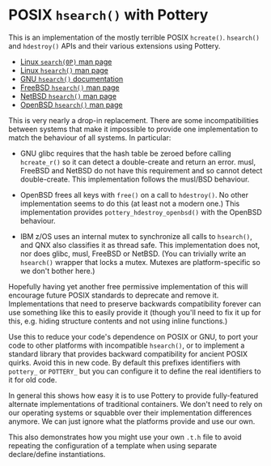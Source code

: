 # POSIX `hsearch()` with Pottery

This is an implementation of the mostly terrible POSIX `hcreate()`. `hsearch()` and `hdestroy()` APIs and their various extensions using Pottery.

- [Linux `search(0P)` man page](https://man7.org/linux/man-pages/man0/search.h.0p.html)
- [Linux `hsearch()` man page](https://linux.die.net/man/3/hsearch)
- [GNU `hsearch()` documentation](https://www.gnu.org/software/libc/manual/html_node/Hash-Search-Function.html)
- [FreeBSD `hsearch()` man page](https://www.unix.com/man-page/freebsd/3/hsearch_r/)
- [NetBSD `hsearch()` man page](https://man.netbsd.org/hcreate.3)
- [OpenBSD `hsearch()` man page](https://man.openbsd.org/hcreate.3)

This is very nearly a drop-in replacement. There are some incompatibilities between systems that make it impossible to provide one implementation to match the behaviour of all systems. In particular:

- GNU glibc requires that the hash table be zeroed before calling `hcreate_r()` so it can detect a double-create and return an error. musl, FreeBSD and NetBSD do not have this requirement and so cannot detect double-create. This implementation follows the musl/BSD behaviour.

- OpenBSD frees all keys with `free()` on a call to `hdestroy()`. No other implementation seems to do this (at least not a modern one.) This implementation provides `pottery_hdestroy_openbsd()` with the OpenBSD behaviour.

- IBM z/OS uses an internal mutex to synchronize all calls to `hsearch()`, and QNX also classifies it as thread safe. This implementation does not, nor does glibc, musl, FreeBSD or NetBSD. (You can trivially write an `hsearch()` wrapper that locks a mutex. Mutexes are platform-specific so we don't bother here.)

Hopefully having yet another free permissive implementation of this will encourage future POSIX standards to deprecate and remove it. Implementations that need to preserve backwards compatibility forever can use something like this to easily provide it (though you'll need to fix it up for this, e.g. hiding structure contents and not using inline functions.)

Use this to reduce your code's dependence on POSIX or GNU, to port your code to other platforms with incompatible `hsearch()`, or to implement a standard library that provides backward compatibility for ancient POSIX quirks. Avoid this in new code. By default this prefixes identifiers with `pottery_` or `POTTERY_` but you can configure it to define the real identifiers to it for old code.

In general this shows how easy it is to use Pottery to provide fully-featured alternate implementations of traditional containers. We don't need to rely on our operating systems or squabble over their implementation differences anymore. We can just ignore what the platforms provide and use our own.

This also demonstrates how you might use your own `.t.h` file to avoid repeating the configuration of a template when using separate declare/define instantiations.
